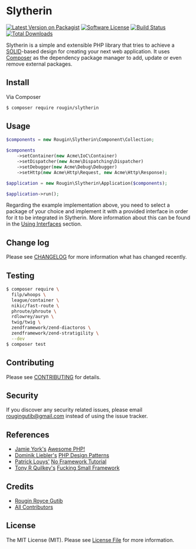 # Slytherin

[![Latest Version on Packagist][ico-version]][link-packagist]
[![Software License][ico-license]](LICENSE.md)
[![Build Status][ico-travis]][link-travis]
[![Total Downloads][ico-downloads]][link-downloads]

Slytherin is a simple and extensible PHP library that tries to achieve a [SOLID](https://en.wikipedia.org/wiki/SOLID_(object-oriented_design))-based design for creating your next web application. It uses [Composer](https://getcomposer.org) as the dependency package manager to add, update or even remove external packages.

## Install

Via Composer

``` bash
$ composer require rougin/slytherin
```

## Usage

``` php
$components = new Rougin\Slytherin\Component\Collection;

$components
    ->setContainer(new Acme\IoC\Container)
    ->setDispatcher(new Acme\Dispatching\Dispatcher)
    ->setDebugger(new Acme\Debug\Debugger)
    ->setHttp(new Acme\Http\Request, new Acme\Http\Response);

$application = new Rougin\Slytherin\Application($components);

$application->run();
```

Regarding the example implementation above, you need to select a package of your choice and implement it with a provided interface in order for it to be integrated in Slytherin. More information about this can be found in the [Using Interfaces](https://github.com/rougin/slytherin/wiki/Using-Interfaces) section.

## Change log

Please see [CHANGELOG](CHANGELOG.md) for more information what has changed recently.

## Testing

``` bash
$ composer require \
  filp/whoops \
  league/container \
  nikic/fast-route \
  phroute/phroute \
  rdlowrey/auryn \
  twig/twig \
  zendframework/zend-diactoros \
  zendframework/zend-stratigility \
  --dev
$ composer test
```

## Contributing

Please see [CONTRIBUTING](CONTRIBUTING.md) for details.

## Security

If you discover any security related issues, please email rougingutib@gmail.com instead of using the issue tracker.

## References

- [Jamie York's](https://github.com/ziadoz) [Awesome PHP!](https://github.com/ziadoz/awesome-php)
- [Dominik Liebler's](https://github.com/domnikl) [PHP Design Patterns](http://designpatternsphp.readthedocs.org/en/latest/)
- [Patrick Louys'](https://github.com/PatrickLouys/no-framework-tutorial) [No Framework Tutorial](https://github.com/PatrickLouys/no-framework-tutorial)
- [Tony R Quilkey's](https://github.com/trq) [Fucking Small Framework](https://github.com/trq/fucking-small)

## Credits

- [Rougin Royce Gutib][link-author]
- [All Contributors][link-contributors]

## License

The MIT License (MIT). Please see [License File](LICENSE.md) for more information.

[ico-version]: https://img.shields.io/packagist/v/rougin/slytherin.svg?style=flat-square
[ico-license]: https://img.shields.io/badge/license-MIT-brightgreen.svg?style=flat-square
[ico-travis]: https://img.shields.io/travis/rougin/slytherin/master.svg?style=flat-square
[ico-scrutinizer]: https://img.shields.io/scrutinizer/coverage/g/rougin/slytherin.svg?style=flat-square
[ico-code-quality]: https://img.shields.io/scrutinizer/g/rougin/slytherin.svg?style=flat-square
[ico-downloads]: https://img.shields.io/packagist/dt/rougin/slytherin.svg?style=flat-square

[link-packagist]: https://packagist.org/packages/rougin/slytherin
[link-travis]: https://travis-ci.org/rougin/slytherin
[link-downloads]: https://packagist.org/packages/rougin/slytherin
[link-author]: https://github.com/rougin
[link-contributors]: ../../contributors
